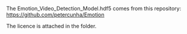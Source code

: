 The Emotion_Video_Detection_Model.hdf5 comes from this repository:
https://github.com/petercunha/Emotion


The licence is attached in the folder.